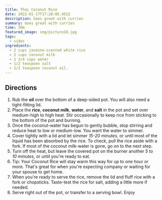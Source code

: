 ```yaml
---
title: Thai Coconut Rice
date: 2022-01-17T17:28:05.451Z
description: Goes great with curries
summary: Goes great with curries
time: 30m
featured_image: img/picture18.jpg
tags:
  - sides
ingredients:
  - 2 cups jasmine-scented white rice
  - 2 cups coconut milk
  - 1 3/4 cups water
  - 1/2 teaspoon salt
  - 1/2 teaspoon coconut oil.
---
```

## Directions

1. Rub the **oil** over the bottom of a deep-sided pot. You will also need a tight-fitting lid.
2. Place the **rice**, **coconut milk**, **water**, and **salt** in the pot and set over medium-high to high heat. Stir occasionally to keep rice from sticking to the bottom of the pot and burning.
3. Once the coconut-water has begun to gently bubble, stop stirring and reduce heat to low or medium-low. You want the water to simmer.
4. Cover tightly with a lid and let simmer *15-20 minutes*, or until most of the liquid has been absorbed by the rice. To check, pull the rice aside with a fork. If most of the coconut milk-water is gone, go on to the next step.
5. Turn off the heat, but leave the covered pot on the burner another *5 to 10 minutes*, or until you're ready to eat.
6. Tip: Your Coconut Rice will stay warm this way for up to one hour or more. That's great for when you're expecting company or waiting for your spouse to get home.
7. When you're ready to serve the rice, remove the lid and fluff rice with a fork or chopsticks. Taste-test the rice for salt, adding a little more if needed.
8. Serve right out of the pot, or transfer to a serving bowl. Enjoy